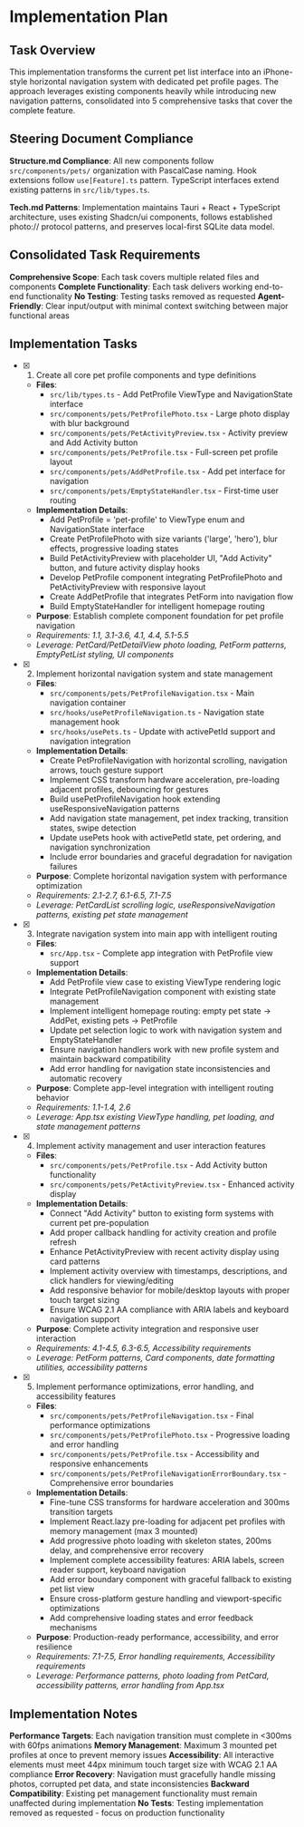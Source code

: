 # Implementation Plan

## Task Overview

This implementation transforms the current pet list interface into an iPhone-style horizontal navigation system with dedicated pet profile pages. The approach leverages existing components heavily while introducing new navigation patterns, consolidated into 5 comprehensive tasks that cover the complete feature.

## Steering Document Compliance

**Structure.md Compliance**: All new components follow `src/components/pets/` organization with PascalCase naming. Hook extensions follow `use[Feature].ts` pattern. TypeScript interfaces extend existing patterns in `src/lib/types.ts`.

**Tech.md Patterns**: Implementation maintains Tauri + React + TypeScript architecture, uses existing Shadcn/ui components, follows established photo:// protocol patterns, and preserves local-first SQLite data model.

## Consolidated Task Requirements

**Comprehensive Scope**: Each task covers multiple related files and components
**Complete Functionality**: Each task delivers working end-to-end functionality
**No Testing**: Testing tasks removed as requested
**Agent-Friendly**: Clear input/output with minimal context switching between major functional areas

## Implementation Tasks

- [x] 1. Create all core pet profile components and type definitions
  - **Files**:
    - `src/lib/types.ts` - Add PetProfile ViewType and NavigationState interface
    - `src/components/pets/PetProfilePhoto.tsx` - Large photo display with blur background
    - `src/components/pets/PetActivityPreview.tsx` - Activity preview and Add Activity button
    - `src/components/pets/PetProfile.tsx` - Full-screen pet profile layout
    - `src/components/pets/AddPetProfile.tsx` - Add pet interface for navigation
    - `src/components/pets/EmptyStateHandler.tsx` - First-time user routing
  - **Implementation Details**:
    - Add PetProfile = 'pet-profile' to ViewType enum and NavigationState interface
    - Create PetProfilePhoto with size variants ('large', 'hero'), blur effects, progressive loading states
    - Build PetActivityPreview with placeholder UI, "Add Activity" button, and future activity display hooks
    - Develop PetProfile component integrating PetProfilePhoto and PetActivityPreview with responsive layout
    - Create AddPetProfile that integrates PetForm into navigation flow
    - Build EmptyStateHandler for intelligent homepage routing
  - **Purpose**: Establish complete component foundation for pet profile navigation
  - _Requirements: 1.1, 3.1-3.6, 4.1, 4.4, 5.1-5.5_
  - _Leverage: PetCard/PetDetailView photo loading, PetForm patterns, EmptyPetList styling, UI components_

- [x] 2. Implement horizontal navigation system and state management
  - **Files**:
    - `src/components/pets/PetProfileNavigation.tsx` - Main navigation container
    - `src/hooks/usePetProfileNavigation.ts` - Navigation state management hook
    - `src/hooks/usePets.ts` - Update with activePetId support and navigation integration
  - **Implementation Details**:
    - Create PetProfileNavigation with horizontal scrolling, navigation arrows, touch gesture support
    - Implement CSS transform hardware acceleration, pre-loading adjacent profiles, debouncing for gestures
    - Build usePetProfileNavigation hook extending useResponsiveNavigation patterns
    - Add navigation state management, pet index tracking, transition states, swipe detection
    - Update usePets hook with activePetId state, pet ordering, and navigation synchronization
    - Include error boundaries and graceful degradation for navigation failures
  - **Purpose**: Complete horizontal navigation system with performance optimization
  - _Requirements: 2.1-2.7, 6.1-6.5, 7.1-7.5_
  - _Leverage: PetCardList scrolling logic, useResponsiveNavigation patterns, existing pet state management_

- [x] 3. Integrate navigation system into main app with intelligent routing
  - **Files**:
    - `src/App.tsx` - Complete app integration with PetProfile view support
  - **Implementation Details**:
    - Add PetProfile view case to existing ViewType rendering logic
    - Integrate PetProfileNavigation component with existing state management
    - Implement intelligent homepage routing: empty pet state → AddPet, existing pets → PetProfile
    - Update pet selection logic to work with navigation system and EmptyStateHandler
    - Ensure navigation handlers work with new profile system and maintain backward compatibility
    - Add error handling for navigation state inconsistencies and automatic recovery
  - **Purpose**: Complete app-level integration with intelligent routing behavior
  - _Requirements: 1.1-1.4, 2.6_
  - _Leverage: App.tsx existing ViewType handling, pet loading, and state management patterns_

- [x] 4. Implement activity management and user interaction features
  - **Files**:
    - `src/components/pets/PetProfile.tsx` - Add Activity button functionality
    - `src/components/pets/PetActivityPreview.tsx` - Enhanced activity display
  - **Implementation Details**:
    - Connect "Add Activity" button to existing form systems with current pet pre-population
    - Add proper callback handling for activity creation and profile refresh
    - Enhance PetActivityPreview with recent activity display using card patterns
    - Implement activity overview with timestamps, descriptions, and click handlers for viewing/editing
    - Add responsive behavior for mobile/desktop layouts with proper touch target sizing
    - Ensure WCAG 2.1 AA compliance with ARIA labels and keyboard navigation support
  - **Purpose**: Complete activity integration and responsive user interaction
  - _Requirements: 4.1-4.5, 6.3-6.5, Accessibility requirements_
  - _Leverage: PetForm patterns, Card components, date formatting utilities, accessibility patterns_

- [x] 5. Implement performance optimizations, error handling, and accessibility features
  - **Files**:
    - `src/components/pets/PetProfileNavigation.tsx` - Final performance optimizations
    - `src/components/pets/PetProfilePhoto.tsx` - Progressive loading and error handling
    - `src/components/pets/PetProfile.tsx` - Accessibility and responsive enhancements
    - `src/components/pets/PetProfileNavigationErrorBoundary.tsx` - Comprehensive error boundaries
  - **Implementation Details**:
    - Fine-tune CSS transforms for hardware acceleration and 300ms transition targets
    - Implement React.lazy pre-loading for adjacent pet profiles with memory management (max 3 mounted)
    - Add progressive photo loading with skeleton states, 200ms delay, and comprehensive error recovery
    - Implement complete accessibility features: ARIA labels, screen reader support, keyboard navigation
    - Add error boundary component with graceful fallback to existing pet list view
    - Ensure cross-platform gesture handling and viewport-specific optimizations
    - Add comprehensive loading states and error feedback mechanisms
  - **Purpose**: Production-ready performance, accessibility, and error resilience
  - _Requirements: 7.1-7.5, Error handling requirements, Accessibility requirements_
  - _Leverage: Performance patterns, photo loading from PetCard, accessibility patterns, error handling from App.tsx_

## Implementation Notes

**Performance Targets**: Each navigation transition must complete in <300ms with 60fps animations
**Memory Management**: Maximum 3 mounted pet profiles at once to prevent memory issues
**Accessibility**: All interactive elements must meet 44px minimum touch target size with WCAG 2.1 AA compliance
**Error Recovery**: Navigation must gracefully handle missing photos, corrupted pet data, and state inconsistencies
**Backward Compatibility**: Existing pet management functionality must remain unaffected during implementation
**No Tests**: Testing implementation removed as requested - focus on production functionality
